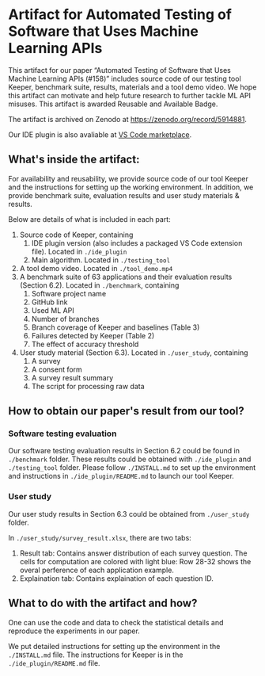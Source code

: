 # Artifact for Automated Testing of Software that Uses Machine Learning APIs

This artifact for our paper “Automated Testing of Software that Uses Machine Learning APIs (#158)” includes source code of our testing tool Keeper, benchmark suite, results, materials and a tool demo video. We hope this artifact can motivate and help future research to further tackle ML API misuses. This artifact is awarded Reusable and Available Badge.

The artifact is archived on Zenodo at https://zenodo.org/record/5914881.

Our IDE plugin is also avaliable at [VS Code marketplace](https://marketplace.visualstudio.com/items?itemName=ALERTProject.mlapitesting).

## What's inside the artifact:

For availability and reusability, we provide source code of our tool Keeper and the instructions for setting up the working environment. In addition, we provide benchmark suite, evaluation results and user study materials & results.

Below are details of what is included in each part:

1. Source code of Keeper, containing
   1. IDE plugin version (also includes a packaged VS Code extension file). Located in `./ide_plugin` 
   2. Main algorithm. Located in `./testing_tool`
2. A tool demo video. Located in `./tool_demo.mp4`
3. A benchmark suite of 63 applications and their evaluation results (Section 6.2). Located in `./benchmark`, containing
   1. Software project name
   2. GitHub link
   3. Used ML API
   4. Number of branches
   5. Branch coverage of Keeper and baselines (Table 3)
   6. Failures detected by Keeper (Table 2)
   7. The effect of accuracy threshold
4. User study material (Section 6.3). Located in `./user_study`, containing
   1. A survey
   2. A consent form
   3. A survey result summary
   4. The script for processing raw data


## How to obtain our paper's result from our tool?

### Software testing evaluation
Our software testing evaluation results in Section 6.2 could be found in `./benchmark` folder. These results could be obtained with `./ide_plugin` and `./testing_tool` folder. Please follow `./INSTALL.md` to set up the environment and instructions in `./ide_plugin/README.md` to launch our tool Keeper.

### User study
Our user study results in Section 6.3 could be obtained from `./user_study` folder.

In `./user_study/survey_result.xlsx`, there are two tabs:

1. Result tab: Contains answer distribution of each survey question. The cells for computation are colored with light blue: Row 28-32 shows the overal perference of each application example.
2. Explaination tab: Contains explaination of each question ID.

## What to do with the artifact and how?

One can use the code and data to check the statistical details and reproduce the experiments in our paper.

We put detailed instructions for setting up the environment in the `./INSTALL.md` file. The instructions for Keeper is in the `./ide_plugin/README.md` file.
